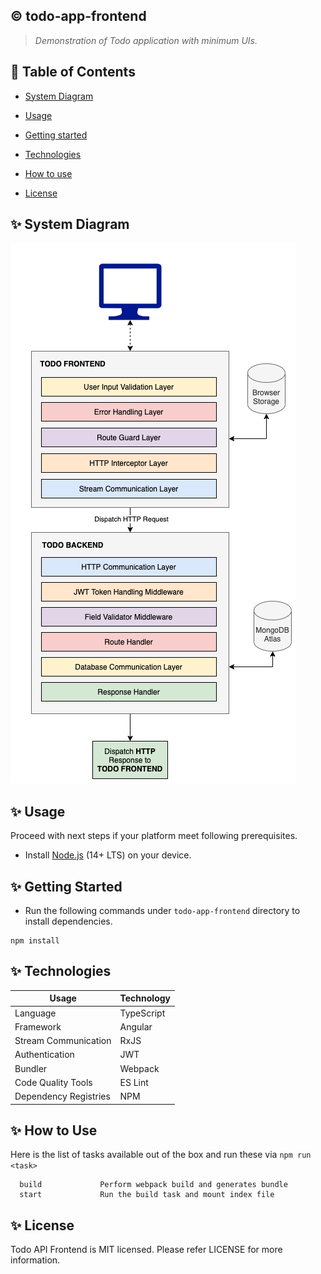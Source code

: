 ## :copyright: todo-app-frontend
> _Demonstration of Todo application with minimum UIs._

## :book: Table of Contents
   <!-- START doctoc generated TOC please keep comment here to allow auto update -->
   <!-- DON'T EDIT THIS SECTION, INSTEAD RE-RUN doctoc TO UPDATE -->

- [System Diagram](#system-diagram)
- [Usage](#usage)
- [Getting started](#getting-started)
- [Technologies](#technologies)
- [How to use](#how-to-use)
- [License](#license)

   <!-- END doctoc generated TOC please keep comment here to allow auto update -->

## :sparkles: System Diagram

![rendering_architecture.png](./user-guides/images/system-diagram.png)

## :sparkles: Usage

Proceed with next steps if your platform meet following prerequisites.

- Install [Node.js](https://nodejs.org/en/) (14+ LTS) on your device.

## :sparkles: Getting Started
* Run the following commands under `todo-app-frontend` directory to install dependencies.
 ```
 npm install
 ```

## :sparkles: Technologies

Usage          	            | Technology
 --------------------------	| --------------------------
Language        | TypeScript
Framework     	| Angular
Stream Communication | RxJS
Authentication | JWT
Bundler           	| Webpack
Code Quality Tools         	| ES Lint
Dependency Registries      	| NPM

## :sparkles: How to Use

Here is the list of tasks available out of the box and run these via `npm run <task>`
 ```
   build             Perform webpack build and generates bundle
   start             Run the build task and mount index file
 ```

## :sparkles: License

Todo API Frontend is MIT licensed. Please refer LICENSE for more information.

